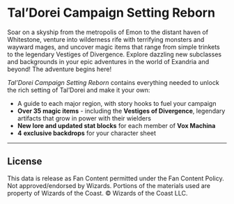 # Tal’Dorei Campaign Setting Reborn

Soar on a skyship from the metropolis of Emon to the distant haven of Whitestone, venture into wilderness rife with terrifying monsters and wayward mages, and uncover magic items that range from simple trinkets to the legendary Vestiges of Divergence. Explore dazzling new subclasses and backgrounds in your epic adventures in the world of Exandria and beyond! The adventure begins here!

_Tal’Dorei Campaign Setting Reborn_ contains everything needed to unlock the rich setting of Tal’Dorei and make it your own:

* A guide to each major region, with story hooks to fuel your campaign
* **Over 35 magic items** \- including the **Vestiges of Divergence**, legendary artifacts that grow in power with their wielders
* **New lore and updated stat blocks** for each member of **Vox Machina**
* **4** **exclusive backdrops** for your character sheet

---

## License

This data is release as Fan Content permitted under the Fan Content Policy. Not approved/endorsed by Wizards. Portions of the materials used are property of Wizards of the Coast. © Wizards of the Coast LLC.
